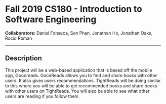 # Fall 2019 CS180 - Introduction to Software Engineering

**Collaborators:** Daniel Fonseca, Son Phan, Jonathan Ho, Jonathan Oaks, Rocio Roman

---

## Description
This project will be a web-based application that is based off the mobile app, Goodreads. GoodReads allows you to find and share books with other users. It also gives users recommendations. TightReads will be doing similar to this where you will be able to get recommended books and share books with other users on TightReads. You will also be able to see what other users are reading if you follow them.



